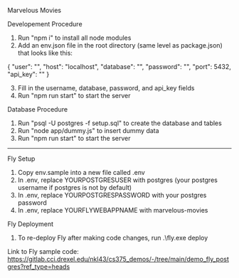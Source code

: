 Marvelous Movies

Developement Procedure

1. Run "npm i" to install all node modules
2. Add an env.json file in the root directory (same level as package.json) that looks like this:

{
	"user": "",
	"host": "localhost",
	"database": "",
	"password": "",
	"port": 5432,
	"api_key": ""
}

3. Fill in the username, database, password, and api_key fields
4. Run "npm run start" to start the server


Database Procedure
1. Run "psql -U postgres -f setup.sql" to create the database and tables
2. Run "node app/dummy.js" to insert dummy data
3. Run "npm run start" to start the server

---------------------------------------------------------------------------------------------------------------------------
   
Fly Setup
1. Copy env.sample into a new file called .env
2. In .env, replace YOURPOSTGRESUSER with postgres (your postgres username if postgres is not by default)
3. In .env, replace YOURPOSTGRESPASSWORD with your postgres password
4. In .env, replace YOURFLYWEBAPPNAME with marvelous-movies

Fly Deployment
1. To re-deploy Fly after making code changes, run .\fly.exe deploy  

Link to Fly sample code: https://gitlab.cci.drexel.edu/nkl43/cs375_demos/-/tree/main/demo_fly_postgres?ref_type=heads
